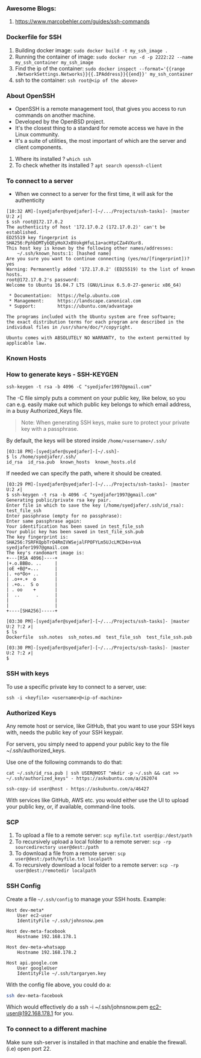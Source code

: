 ### Awesome Blogs:

1. https://www.marcobehler.com/guides/ssh-commands


### Dockerfile for SSH

1. Building docker image: `sudo docker build -t my_ssh_image .`
2. Running the container of image: `sudo docker run -d -p 2222:22 --name my_ssh_container my_ssh_image`
3. Find the ip of the container: `sudo docker inspect --format='{{range .NetworkSettings.Networks}}{{.IPAddress}}{{end}}' my_ssh_container`
4. ssh to the container: `ssh root@<ip of the above>`

### About OpenSSH

- OpenSSH is a remote management tool, that gives you access to run commands on another machine. 
- Developed by the OpenBSD project.
- It's the closest thing to a standard for remote access we have in the Linux community.
- It's a suite of utilities, the most important of which are the server and client components. 

1. Where its installed ? `which ssh`
2. To check whether its installed ? `apt search openssh-client`

### To connect to a server 

- When we connect to a server for the first time, it will ask for the authenticity

```
[10:32 AM]-[syedjafer@syedjafer]-[~/.../Projects/ssh-tasks]- |master U:2 ✗|
$ ssh root@172.17.0.2
The authenticity of host '172.17.0.2 (172.17.0.2)' can't be established.
ED25519 key fingerprint is SHA256:PphbDMTybQEyHoXJxBVokgHfuL1a+acHtpCZa4VXur8.
This host key is known by the following other names/addresses:
    ~/.ssh/known_hosts:1: [hashed name]
Are you sure you want to continue connecting (yes/no/[fingerprint])? yes
Warning: Permanently added '172.17.0.2' (ED25519) to the list of known hosts.
root@172.17.0.2's password: 
Welcome to Ubuntu 16.04.7 LTS (GNU/Linux 6.5.0-27-generic x86_64)

 * Documentation:  https://help.ubuntu.com
 * Management:     https://landscape.canonical.com
 * Support:        https://ubuntu.com/advantage

The programs included with the Ubuntu system are free software;
the exact distribution terms for each program are described in the
individual files in /usr/share/doc/*/copyright.

Ubuntu comes with ABSOLUTELY NO WARRANTY, to the extent permitted by
applicable law.

```


### Known Hosts


### How to generate keys - SSH-KEYGEN

`ssh-keygen -t rsa -b 4096 -C "syedjafer1997@gmail.com"`

The -C file simply puts a comment on your public key, like below, so you can e.g. easily make out which public key belongs to which email address, in a busy Authorized_Keys file.

> Note: When generating SSH keys, make sure to protect your private key with a passphrase.

By default, the keys will be stored inside `/home/<username>/.ssh/`
```
[03:18 PM]-[syedjafer@syedjafer]-[~/.ssh]-
$ ls /home/syedjafer/.ssh/
id_rsa  id_rsa.pub  known_hosts  known_hosts.old

```

If needed we can specify the path, where it should be created. 

```
[03:29 PM]-[syedjafer@syedjafer]-[~/.../Projects/ssh-tasks]- |master U:2 ✗|
$ ssh-keygen -t rsa -b 4096 -C "syedjafer1997@gmail.com"
Generating public/private rsa key pair.
Enter file in which to save the key (/home/syedjafer/.ssh/id_rsa): test_file_ssh
Enter passphrase (empty for no passphrase): 
Enter same passphrase again: 
Your identification has been saved in test_file_ssh
Your public key has been saved in test_file_ssh.pub
The key fingerprint is:
SHA256:7SRFKQpbTrO4RmIVWSejalFPOFYLm5UJcLMCD4n+VoA syedjafer1997@gmail.com
The key's randomart image is:
+---[RSA 4096]----+
|+.o.BBBo. ..     |
|oE +B@*=...      |
|. +o*Oo+ ..      |
| .o++.+  o       |
| .+o..  S o      |
| . oo    +       |
|  ..      .      |
|                 |
|                 |
+----[SHA256]-----+

[03:30 PM]-[syedjafer@syedjafer]-[~/.../Projects/ssh-tasks]- |master U:2 ?:2 ✗|
$ ls
Dockerfile  ssh.notes  ssh_notes.md  test_file_ssh  test_file_ssh.pub

[03:30 PM]-[syedjafer@syedjafer]-[~/.../Projects/ssh-tasks]- |master U:2 ?:2 ✗|
$ 

```

### SSH with keys

To use a specific private key to connect to a server, use: 

`ssh -i <keyfile> <username>@<ip-of-machine>`

### Authorized Keys

Any remote host or service, like GitHub, that you want to use your SSH keys with, needs the public key of your SSH keypair.

For servers, you simply need to append your public key to the file ~/.ssh/authorized_keys.

Use one of the following commands to do that:

    cat ~/.ssh/id_rsa.pub | ssh USER@HOST "mkdir -p ~/.ssh && cat >> ~/.ssh/authorized_keys" - https://askubuntu.com/a/262074

    ssh-copy-id user@host - https://askubuntu.com/a/46427

With services like GitHub, AWS etc. you would either use the UI to upload your public key, or, if available, command-line tools.


### SCP 

1. To upload a file to a remote server: `scp myfile.txt user@ip:/dest/path`
2. To recursively upload a local folder to a remote server: `scp -rp sourcedirectory user@dest:/path`
3. To download a file from a remote server: `scp user@dest:/path/myfile.txt localpath`
4. To recursively download a local folder to a remote server: `scp -rp user@dest:/remotedir localpath`

### SSH Config

Create a file `~/.ssh/config` to manage your SSH hosts. Example:

```
Host dev-meta*
    User ec2-user
    IdentityFile ~/.ssh/johnsnow.pem

Host dev-meta-facebook
    Hostname 192.168.178.1

Host dev-meta-whatsapp
    Hostname 192.168.178.2

Host api.google.com
    User googleUser
    IdentityFile ~/.ssh/targaryen.key
```



With the config file above, you could do a:

```bash
ssh dev-meta-facebook
```

Which would effectively do a ssh -i ~/.ssh/johnsnow.pem ec2-user@192.168.178.1 for you.



### To connect to a different machine

Make sure ssh-server is installed in that machine and enable the firewall. (i.e) open port 22. 
